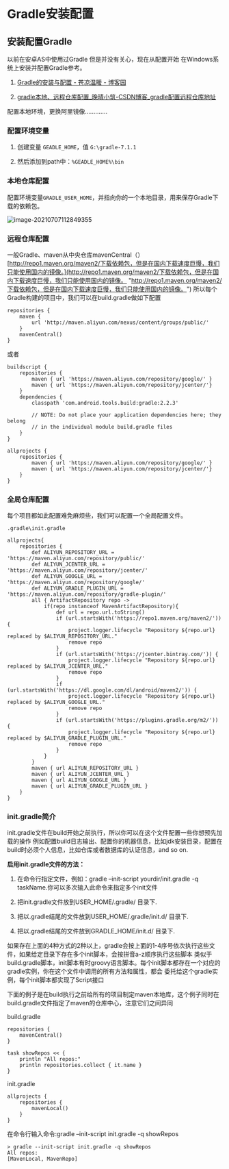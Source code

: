 # Gradle安装配置

## 安装配置Gradle

以前在安卓AS中使用过Gradle 但是并没有关心，现在从配置开始 在Windows系统上安装并配置Gradle参考。

1.  [Gradle的安装与配置 - 苍凉温暖 - 博客园](https://www.cnblogs.com/NyanKoSenSei/p/11458953.html "Gradle的安装与配置 - 苍凉温暖 - 博客园")

2.  [gradle本地、远程仓库配置\_晚晴小筑-CSDN博客\_gradle配置远程仓库地址](https://n3verl4nd.blog.csdn.net/article/details/75040806?utm_medium=distribute.pc_relevant.none-task-blog-2%7Edefault%7EBlogCommendFromBaidu%7Edefault-4.control\&depth_1-utm_source=distribute.pc_relevant.none-task-blog-2%7Edefault%7EBlogCommendFromBaidu%7Edefault-4.control "gradle本地、远程仓库配置_晚晴小筑-CSDN博客_gradle配置远程仓库地址")

配置本地环境，更换阿里镜像.............

### 配置环境变量

1.  创建变量 `GEADLE_HOME`，值 `G:\gradle-7.1.1`

2.  然后添加到path中：`%GEADLE_HOME%\bin`

### 本地仓库配置

配置环境变量`GRADLE_USER_HOME`，并指向你的一个本地目录，用来保存Gradle下载的依赖包。

![image-20210707112849355](https://gitee.com/zzursy/blog-image/raw/master/img/20210707114935.png "image-20210707112849355")

### 远程仓库配置

一般Gradle、maven从中央仓库mavenCentral（） [http://repo1.maven.org/maven2/下载依赖包，但是在国内下载速度巨慢，我们只能使用国内的镜像。](http://repo1.maven.org/maven2/下载依赖包，但是在国内下载速度巨慢，我们只能使用国内的镜像。 "http://repo1.maven.org/maven2/下载依赖包，但是在国内下载速度巨慢，我们只能使用国内的镜像。")
所以每个Gradle构建的项目中，我们可以在build.gradle做如下配置

```纯文本
repositories {
    maven {
        url 'http://maven.aliyun.com/nexus/content/groups/public/'
    }
    mavenCentral()
}
```

或者

```纯文本
buildscript {
    repositories {
        maven { url 'https://maven.aliyun.com/repository/google/' }
        maven { url 'https://maven.aliyun.com/repository/jcenter/'}
    }
    dependencies {
        classpath 'com.android.tools.build:gradle:2.2.3'

        // NOTE: Do not place your application dependencies here; they belong
        // in the individual module build.gradle files
    }        
}

allprojects {
    repositories {
        maven { url 'https://maven.aliyun.com/repository/google/' }
        maven { url 'https://maven.aliyun.com/repository/jcenter/'}
    }
}

```

### 全局仓库配置

每个项目都如此配置难免麻烦些，我们可以配置一个全局配置文件。

`.gradle\init.gradle`

```纯文本
allprojects{
    repositories {
        def ALIYUN_REPOSITORY_URL = 'https://maven.aliyun.com/repository/public/'
        def ALIYUN_JCENTER_URL = 'https://maven.aliyun.com/repository/jcenter/'
        def ALIYUN_GOOGLE_URL = 'https://maven.aliyun.com/repository/google/'
        def ALIYUN_GRADLE_PLUGIN_URL = 'https://maven.aliyun.com/repository/gradle-plugin/'
        all { ArtifactRepository repo ->
            if(repo instanceof MavenArtifactRepository){
                def url = repo.url.toString()
                if (url.startsWith('https://repo1.maven.org/maven2/')) {
                    project.logger.lifecycle "Repository ${repo.url} replaced by $ALIYUN_REPOSITORY_URL."
                    remove repo
                }
                if (url.startsWith('https://jcenter.bintray.com/')) {
                    project.logger.lifecycle "Repository ${repo.url} replaced by $ALIYUN_JCENTER_URL."
                    remove repo
                }
                if (url.startsWith('https://dl.google.com/dl/android/maven2/')) {
                    project.logger.lifecycle "Repository ${repo.url} replaced by $ALIYUN_GOOGLE_URL."
                    remove repo
                }
                if (url.startsWith('https://plugins.gradle.org/m2/')) {
                    project.logger.lifecycle "Repository ${repo.url} replaced by $ALIYUN_GRADLE_PLUGIN_URL."
                    remove repo
                }
            }
        }
        maven { url ALIYUN_REPOSITORY_URL }
        maven { url ALIYUN_JCENTER_URL }
        maven { url ALIYUN_GOOGLE_URL }
        maven { url ALIYUN_GRADLE_PLUGIN_URL }
    }
}

```

### init.gradle简介

init.gradle文件在build开始之前执行，所以你可以在这个文件配置一些你想预先加载的操作
例如配置build日志输出、配置你的机器信息，比如jdk安装目录，配置在build时必须个人信息，比如仓库或者数据库的认证信息，and so on.

**启用init.gradle文件的方法：**

1.  在命令行指定文件，例如：gradle –init-script yourdir/init.gradle -q taskName.你可以多次输入此命令来指定多个init文件

2.  把init.gradle文件放到USER\_HOME/.gradle/ 目录下.

3.  把以.gradle结尾的文件放到USER\_HOME/.gradle/init.d/ 目录下.

4.  把以.gradle结尾的文件放到GRADLE\_HOME/init.d/ 目录下.

如果存在上面的4种方式的2种以上，gradle会按上面的1-4序号依次执行这些文件，如果给定目录下存在多个init脚本，会按拼音a-z顺序执行这些脚本
类似于build.gradle脚本，init脚本有时groovy语言脚本。每个init脚本都存在一个对应的gradle实例，你在这个文件中调用的所有方法和属性，都会
委托给这个gradle实例，每个init脚本都实现了Script接口

下面的例子是在build执行之前给所有的项目制定maven本地库，这个例子同时在 build.gradle文件指定了maven的仓库中心，注意它们之间异同

build.gradle

```纯文本
repositories {
    mavenCentral()
}

task showRepos << {
    println "All repos:"
    println repositories.collect { it.name }
}
```

init.gradle

```纯文本
allprojects {
    repositories {
        mavenLocal()
    }
}
```

在命令行输入命令:gradle –init-script init.gradle -q showRepos

```纯文本
> gradle --init-script init.gradle -q showRepos
All repos:
[MavenLocal, MavenRepo]
```
